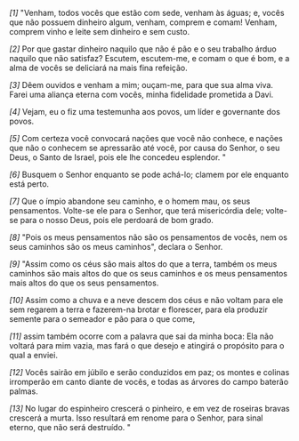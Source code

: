 *[1]* "Venham, todos vocês que estão com sede, venham às águas; e, vocês que não possuem dinheiro algum, venham, comprem e comam! Venham, comprem vinho e leite sem dinheiro e sem custo.

*[2]* Por que gastar dinheiro naquilo que não é pão e o seu trabalho árduo naquilo que não satisfaz? Escutem, escutem-me, e comam o que é bom, e a alma de vocês se deliciará na mais fina refeição.

*[3]* Dêem ouvidos e venham a mim; ouçam-me, para que sua alma viva. Farei uma aliança eterna com vocês, minha fidelidade prometida a Davi.

*[4]* Vejam, eu o fiz uma testemunha aos povos, um líder e governante dos povos.

*[5]* Com certeza você convocará nações que você não conhece, e nações que não o conhecem se apressarão até você, por causa do Senhor, o seu Deus, o Santo de Israel, pois ele lhe concedeu esplendor. "

*[6]* Busquem o Senhor enquanto se pode achá-lo; clamem por ele enquanto está perto.

*[7]* Que o ímpio abandone seu caminho, e o homem mau, os seus pensamentos. Volte-se ele para o Senhor, que terá misericórdia dele; volte-se para o nosso Deus, pois ele perdoará de bom grado.

*[8]* "Pois os meus pensamentos não são os pensamentos de vocês, nem os seus caminhos são os meus caminhos", declara o Senhor.

*[9]* "Assim como os céus são mais altos do que a terra, também os meus caminhos são mais altos do que os seus caminhos e os meus pensamentos mais altos do que os seus pensamentos.

*[10]* Assim como a chuva e a neve descem dos céus e não voltam para ele sem regarem a terra e fazerem-na brotar e florescer, para ela produzir semente para o semeador e pão para o que come,

*[11]* assim também ocorre com a palavra que sai da minha boca: Ela não voltará para mim vazia, mas fará o que desejo e atingirá o propósito para o qual a enviei.

*[12]* Vocês sairão em júbilo e serão conduzidos em paz; os montes e colinas irromperão em canto diante de vocês, e todas as árvores do campo baterão palmas.

*[13]* No lugar do espinheiro crescerá o pinheiro, e em vez de roseiras bravas crescerá a murta. Isso resultará em renome para o Senhor, para sinal eterno, que não será destruído. "

